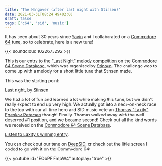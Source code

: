 ```yaml
---
title: 'The Hangover (after last night with Stinsen)'
date: 2021-03-31T08:24:49+02:00
draft: false
tags: ['c64', 'sid', 'music']
---
```


It has been about 30 years since [Yavin](https://csdb.dk/scener/?id=1126) and I
collaborated on a [Commodore 64](/tags/c64) tune, so to celebrate, here is a new
tune!

{{< soundcloud 1022673292 >}}

This is our entry to the ["Last Night" melody
competition](https://csdb.dk/event/?id=3043) on the [Commodore 64 Scene
Database](https://csdb.dk/event/?id=3043), which was organised by
[Stinsen](https://csdb.dk/scener/?id=23584). The challenge was to come up with a
melody for a short little tune that Stinsen made.

This was the starting point:

[Last night, by
Stinsen](https://deepsid.chordian.net/?file=SID%20Happens/Last_Night.sid)

We had a lot of fun and learned a lot while making this tune, but we didn't
really expect to end up very high. We actually got into a neck-on-neck race to
the top with our all time hero and SID music veteran [Thomas "Laxity" Egeskov
Petersen](https://csdb.dk/scener/?id=677) though! Finally, Thomas walked away
with the well deserved #1 position, and we became second! Check out all the kind
words we received on the [Commodore 64 Scene
Database](https://csdb.dk/release/?id=202260).

[Listen to Laxity's winning
entry](https://deepsid.chordian.net/?file=/SID%20Happens/Last_Night_of_89.sid).

You can check out our tune on
[DeepSID](https://deepsid.chordian.net/?file=/SID%20Happens/The_Hangover.sid),
or check out the little screen I coded to go with it on the Commodore 64:

<!-- {{< c64 >}} -->

{{< youtube id="EObPFlFmpW4" autoplay="true" >}}
